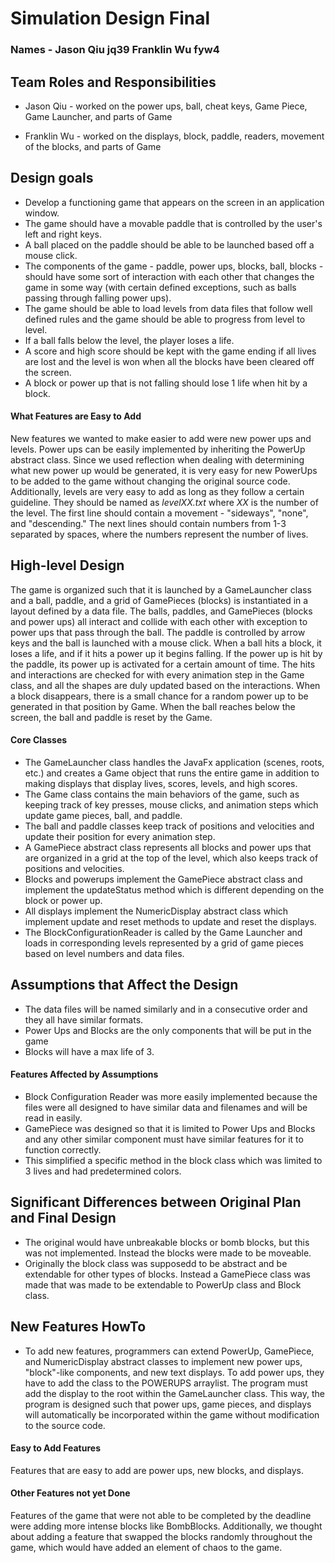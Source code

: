 # Simulation Design Final
### Names - Jason Qiu jq39 Franklin Wu fyw4

## Team Roles and Responsibilities

 * Jason Qiu - worked on the power ups, ball, cheat keys, Game Piece, Game Launcher, and parts of Game

 * Franklin Wu - worked on the displays, block, paddle, readers, movement of the blocks, and parts of Game


## Design goals
* Develop a functioning game that appears on the screen in an application window.
* The game should have a movable paddle that is controlled by the user's left and right keys.
* A ball placed on the paddle should be able to be launched based off a mouse click.
* The components of the game - paddle, power ups, blocks, ball, blocks - should have some sort of
interaction with each other that changes the game in some way (with certain defined exceptions, such
as balls passing through falling power ups).
* The game should be able to load levels from data files that follow well defined rules and the game
should be able to progress from level to level.
* If a ball falls below the level, the player loses a life.
* A score and high score should be kept with the game ending if all lives are lost and the level is won
when all the blocks have been cleared off the screen.
* A block or power up that is not falling should lose 1 life when hit by a block.

#### What Features are Easy to Add
New features we wanted to make easier to add were new power ups and levels. Power ups can be easily implemented
by inheriting the PowerUp abstract class. Since we used reflection when dealing with determining what 
new power up would be generated, it is very easy for new PowerUps to be added to the game without changing
the original source code. Additionally, levels are very easy to add as long as they follow a certain guideline.
They should be named as *levelXX.txt* where *XX* is the number of the level. The first line should contain a movement -
"sideways", "none", and "descending." The next lines should contain numbers from 1-3 separated by spaces,
where the numbers represent the number of lives.


## High-level Design
The game is organized such that it is launched by a GameLauncher class and a ball, paddle, and 
a grid of GamePieces (blocks) is instantiated in a layout defined by a data file. 
The balls, paddles, and GamePieces (blocks and power ups) all interact and collide with each other with
exception to power ups that pass through the ball. The paddle is controlled by arrow keys and the ball
is launched with a mouse click. When a ball hits a block, it loses a life, and if it hits a power up
it begins falling. If the power up is hit by the paddle, its power up is activated for a certain amount
of time. The hits and interactions are checked for with every animation step in the Game class, and all
the shapes are duly updated based on the interactions. When a block disappears, there is a small chance
for a random power up to be generated in that position by Game. When the ball reaches below the screen, the
ball and paddle is reset by the Game.

#### Core Classes
* The GameLauncher class handles the JavaFx application (scenes, roots, etc.) and creates a 
Game object that runs the entire game in addition to making displays
that display lives, scores, levels, and high scores.
* The Game class contains the main behaviors of the game, such as keeping track of key presses, mouse clicks,
  and animation steps which update game pieces, ball, and paddle. 
* The ball and paddle classes keep track of positions and velocities and update their position for every
 animation step.
 * A GamePiece abstract class represents all blocks and power ups that are organized in
   a grid at the top of the level, which also keeps track of positions and velocities. 
 * Blocks and powerups implement the GamePiece abstract class and implement the updateStatus method
   which is different depending on the block or power up.
 * All displays implement the NumericDisplay abstract class which implement update and reset methods
   to update and reset the displays.
 * The BlockConfigurationReader is called by the Game Launcher and loads in corresponding levels represented
   by a grid of game pieces based on level numbers and data files. 

## Assumptions that Affect the Design
* The data files will be named similarly and in a consecutive order and they all have similar formats.
* Power Ups and Blocks are the only components that will be put in the game
* Blocks will have a max life of 3.

#### Features Affected by Assumptions
* Block Configuration Reader was more easily implemented because the files were all designed to have 
similar data and filenames and will be read in easily. 
* GamePiece was designed so that it is limited to Power Ups and Blocks and any other similar component
must have similar features for it to function correctly.
* This simplified a specific method in the block class which was limited to 3 lives and had predetermined
colors.

## Significant Differences between Original Plan and Final Design
* The original would have unbreakable blocks or bomb blocks, but this was not implemented.
Instead the blocks were made to be moveable.
* Originally the block class was supposedd to be abstract and be extendable for other types of blocks.
Instead a GamePiece class was made that was made to be extendable to PowerUp class and Block class.

## New Features HowTo
* To add new features, programmers can extend PowerUp, GamePiece, and NumericDisplay abstract classes to implement
new power ups, "block"-like components, and new text displays. To add power ups, they have to add the class
to the POWERUPS arraylist. The program must add the display to the root within the GameLauncher class.
This way, the program is designed such that power ups, game pieces, and displays will automatically
be incorporated within the game without modification to the source code.


#### Easy to Add Features
Features that are easy to add are power ups, new blocks, and displays. 

#### Other Features not yet Done
Features of the game that were not able to be completed by the deadline were adding more intense blocks
like BombBlocks. Additionally, we thought about adding a feature that swapped the blocks randomly
throughout the game, which would have added an element of chaos to the game.
